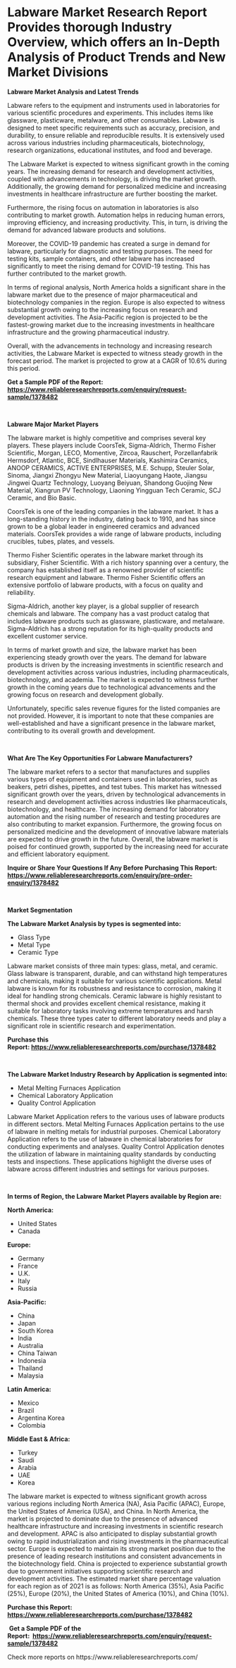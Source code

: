 <p><h1>Labware Market Research Report Provides thorough Industry Overview, which offers an In-Depth Analysis of Product Trends and New Market Divisions</h1></p><p><strong>Labware Market Analysis and Latest Trends</strong></p>
<p><p>Labware refers to the equipment and instruments used in laboratories for various scientific procedures and experiments. This includes items like glassware, plasticware, metalware, and other consumables. Labware is designed to meet specific requirements such as accuracy, precision, and durability, to ensure reliable and reproducible results. It is extensively used across various industries including pharmaceuticals, biotechnology, research organizations, educational institutes, and food and beverage.</p><p>The Labware Market is expected to witness significant growth in the coming years. The increasing demand for research and development activities, coupled with advancements in technology, is driving the market growth. Additionally, the growing demand for personalized medicine and increasing investments in healthcare infrastructure are further boosting the market.</p><p>Furthermore, the rising focus on automation in laboratories is also contributing to market growth. Automation helps in reducing human errors, improving efficiency, and increasing productivity. This, in turn, is driving the demand for advanced labware products and solutions.</p><p>Moreover, the COVID-19 pandemic has created a surge in demand for labware, particularly for diagnostic and testing purposes. The need for testing kits, sample containers, and other labware has increased significantly to meet the rising demand for COVID-19 testing. This has further contributed to the market growth.</p><p>In terms of regional analysis, North America holds a significant share in the labware market due to the presence of major pharmaceutical and biotechnology companies in the region. Europe is also expected to witness substantial growth owing to the increasing focus on research and development activities. The Asia-Pacific region is projected to be the fastest-growing market due to the increasing investments in healthcare infrastructure and the growing pharmaceutical industry.</p><p>Overall, with the advancements in technology and increasing research activities, the Labware Market is expected to witness steady growth in the forecast period. The market is projected to grow at a CAGR of 10.6% during this period.</p></p>
<p><strong>Get a Sample PDF of the Report:&nbsp; <a href="https://www.reliableresearchreports.com/enquiry/request-sample/1378482">https://www.reliableresearchreports.com/enquiry/request-sample/1378482</a></strong></p>
<p>&nbsp;</p>
<p><strong>Labware Major Market Players</strong></p>
<p><p>The labware market is highly competitive and comprises several key players. These players include CoorsTek, Sigma-Aldrich, Thermo Fisher Scientific, Morgan, LECO, Momentive, Zircoa, Rauschert, Porzellanfabrik Hermsdorf, Atlantic, BCE, Sindlhauser Materials, Kashimira Ceramics, ANOOP CERAMICS, ACTIVE ENTERPRISES, M.E. Schupp, Steuler Solar, Sinoma, Jiangxi Zhongyu New Material, Liaoyungang Haote, Jiangsu Jingwei Quartz Technology, Luoyang Beiyuan, Shandong Guojing New Material, Xiangrun PV Technology, Liaoning Yingguan Tech Ceramic, SCJ Ceramic, and Bio Basic.</p><p>CoorsTek is one of the leading companies in the labware market. It has a long-standing history in the industry, dating back to 1910, and has since grown to be a global leader in engineered ceramics and advanced materials. CoorsTek provides a wide range of labware products, including crucibles, tubes, plates, and vessels.</p><p>Thermo Fisher Scientific operates in the labware market through its subsidiary, Fisher Scientific. With a rich history spanning over a century, the company has established itself as a renowned provider of scientific research equipment and labware. Thermo Fisher Scientific offers an extensive portfolio of labware products, with a focus on quality and reliability.</p><p>Sigma-Aldrich, another key player, is a global supplier of research chemicals and labware. The company has a vast product catalog that includes labware products such as glassware, plasticware, and metalware. Sigma-Aldrich has a strong reputation for its high-quality products and excellent customer service.</p><p>In terms of market growth and size, the labware market has been experiencing steady growth over the years. The demand for labware products is driven by the increasing investments in scientific research and development activities across various industries, including pharmaceuticals, biotechnology, and academia. The market is expected to witness further growth in the coming years due to technological advancements and the growing focus on research and development globally.</p><p>Unfortunately, specific sales revenue figures for the listed companies are not provided. However, it is important to note that these companies are well-established and have a significant presence in the labware market, contributing to its overall growth and development.</p></p>
<p>&nbsp;</p>
<p><strong>What Are The Key Opportunities For Labware Manufacturers?</strong></p>
<p><p>The labware market refers to a sector that manufactures and supplies various types of equipment and containers used in laboratories, such as beakers, petri dishes, pipettes, and test tubes. This market has witnessed significant growth over the years, driven by technological advancements in research and development activities across industries like pharmaceuticals, biotechnology, and healthcare. The increasing demand for laboratory automation and the rising number of research and testing procedures are also contributing to market expansion. Furthermore, the growing focus on personalized medicine and the development of innovative labware materials are expected to drive growth in the future. Overall, the labware market is poised for continued growth, supported by the increasing need for accurate and efficient laboratory equipment.</p></p>
<p><strong>Inquire or Share Your Questions If Any Before Purchasing This Report: <a href="https://www.reliableresearchreports.com/enquiry/pre-order-enquiry/1378482">https://www.reliableresearchreports.com/enquiry/pre-order-enquiry/1378482</a></strong></p>
<p>&nbsp;</p>
<p><strong>Market Segmentation</strong></p>
<p><strong>The Labware Market Analysis by types is segmented into:</strong></p>
<p><ul><li>Glass Type</li><li>Metal Type</li><li>Ceramic Type</li></ul></p>
<p><p>Labware market consists of three main types: glass, metal, and ceramic. Glass labware is transparent, durable, and can withstand high temperatures and chemicals, making it suitable for various scientific applications. Metal labware is known for its robustness and resistance to corrosion, making it ideal for handling strong chemicals. Ceramic labware is highly resistant to thermal shock and provides excellent chemical resistance, making it suitable for laboratory tasks involving extreme temperatures and harsh chemicals. These three types cater to different laboratory needs and play a significant role in scientific research and experimentation.</p></p>
<p><strong>Purchase this Report:&nbsp;<a href="https://www.reliableresearchreports.com/purchase/1378482">https://www.reliableresearchreports.com/purchase/1378482</a></strong></p>
<p>&nbsp;</p>
<p><strong>The Labware Market Industry Research by Application is segmented into:</strong></p>
<p><ul><li>Metal Melting Furnaces Application</li><li>Chemical Laboratory Application</li><li>Quality Control Application</li></ul></p>
<p><p>Labware Market Application refers to the various uses of labware products in different sectors. Metal Melting Furnaces Application pertains to the use of labware in melting metals for industrial purposes. Chemical Laboratory Application refers to the use of labware in chemical laboratories for conducting experiments and analyses. Quality Control Application denotes the utilization of labware in maintaining quality standards by conducting tests and inspections. These applications highlight the diverse uses of labware across different industries and settings for various purposes.</p></p>
<p>&nbsp;</p>
<p><strong>In terms of Region, the Labware Market Players available by Region are:</strong></p>
<p>
    <p> <strong> North America: </strong>
        <ul>
            <li>United States</li>
            <li>Canada</li>
        </ul>
        </p> 
    <p> <strong> Europe: </strong>
        <ul>
            <li>Germany</li>
            <li>France</li>
            <li>U.K.</li>
            <li>Italy</li>
            <li>Russia</li>
        </ul>
        </p> 
    <p> <strong> Asia-Pacific: </strong>
        <ul>
            <li>China</li>
            <li>Japan</li>
            <li>South Korea</li>
            <li>India</li>
            <li>Australia</li>
            <li>China Taiwan</li>
            <li>Indonesia</li>
            <li>Thailand</li>
            <li>Malaysia</li>
        </ul>
        </p> 
    <p> <strong> Latin America: </strong>
        <ul>
            <li>Mexico</li>
            <li>Brazil</li>
            <li>Argentina Korea</li>
            <li>Colombia</li>
        </ul>
        </p> 
    <p> <strong> Middle East & Africa: </strong>
        <ul>
            <li>Turkey</li>
            <li>Saudi</li>
            <li>Arabia</li>
            <li>UAE</li>
            <li>Korea</li>
        </ul>
    </p>
    </p>
<p><p>The labware market is expected to witness significant growth across various regions including North America (NA), Asia Pacific (APAC), Europe, the United States of America (USA), and China. In North America, the market is projected to dominate due to the presence of advanced healthcare infrastructure and increasing investments in scientific research and development. APAC is also anticipated to display substantial growth owing to rapid industrialization and rising investments in the pharmaceutical sector. Europe is expected to maintain its strong market position due to the presence of leading research institutions and consistent advancements in the biotechnology field. China is projected to experience substantial growth due to government initiatives supporting scientific research and development activities. The estimated market share percentage valuation for each region as of 2021 is as follows: North America (35%), Asia Pacific (25%), Europe (20%), the United States of America (10%), and China (10%).</p></p>
<p><strong>Purchase this Report: <a href="https://www.reliableresearchreports.com/purchase/1378482">https://www.reliableresearchreports.com/purchase/1378482</a></strong></p>
<p>&nbsp;<strong>Get a Sample PDF of the Report:&nbsp;&nbsp;<a href="https://www.reliableresearchreports.com/enquiry/request-sample/1378482">https://www.reliableresearchreports.com/enquiry/request-sample/1378482</a></strong></p>
<p><strong></strong></p>
<p>Check more reports on https://www.reliableresearchreports.com/</p>